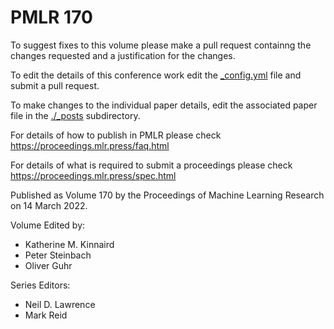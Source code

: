 # PMLR 170

To suggest fixes to this volume please make a pull request containng the changes requested and a justification for the changes.

To edit the details of this conference work edit the [_config.yml](./_config.yml) file and submit a pull request.

To make changes to the individual paper details, edit the associated paper file in the [./_posts](./_posts) subdirectory.

For details of how to publish in PMLR please check https://proceedings.mlr.press/faq.html

For details of what is required to submit a proceedings please check https://proceedings.mlr.press/spec.html



Published as Volume 170 by the Proceedings of Machine Learning Research on 14 March 2022.

Volume Edited by:
  * Katherine M. Kinnaird
  * Peter Steinbach
  * Oliver Guhr

Series Editors:
  * Neil D. Lawrence
  * Mark Reid

